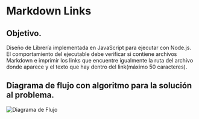 # Markdown Links

## Objetivo.

Diseño de Librería implementada en JavaScript para ejecutar con Node.js. El comportamiento del ejecutable debe verificar si contiene archivos Markdown e imprimir los links que encuentre igualmente la ruta del archivo donde aparece y el texto que hay dentro del link(máximo 50 caracteres).

## Diagrama de flujo con algoritmo para la solución al problema.
![Diagrama de Flujo](/home/laboratoria-170/Laboratoria/GDL002-md-links/img/diagramaDeFlujo.png)


